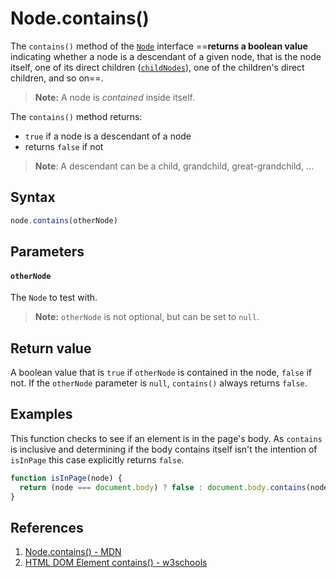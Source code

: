 # Node.contains()

The `contains()` method of the [`Node`](https://developer.mozilla.org/en-US/docs/Web/API/Node) interface ==**returns a boolean value** indicating whether a node is a descendant of a given node, that is the node itself, one of its direct children ([`childNodes`](https://developer.mozilla.org/en-US/docs/Web/API/Node/childNodes)), one of the children's direct children, and so on==.

> **Note:** A node is *contained* inside itself.

The `contains()` method returns:

- `true` if a node is a descendant of a node
- returns `false` if not

> **Note**: A descendant can be a child, grandchild, great-grandchild, ...

## Syntax

```js
node.contains(otherNode)
```

## Parameters

#### `otherNode`

The `Node` to test with.

> **Note:** `otherNode` is not optional, but can be set to `null`.

## Return value

A boolean value that is `true` if `otherNode` is contained in the node, `false` if not. If the `otherNode` parameter is `null`, `contains()` always returns `false`.

## Examples

This function checks to see if an element is in the page's body. As `contains` is inclusive and determining if the body contains itself isn't the intention of `isInPage` this case explicitly returns `false`.

```js
function isInPage(node) {
  return (node === document.body) ? false : document.body.contains(node);
}
```

## References

1. [Node.contains() - MDN](https://developer.mozilla.org/en-US/docs/Web/API/Node/contains)
2. [HTML DOM Element contains() - w3schools](https://www.w3schools.com/jsref/met_node_contains.asp)